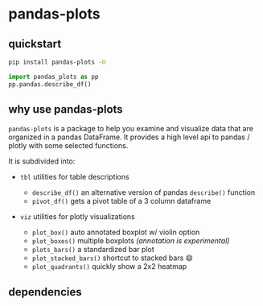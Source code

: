 # pandas-plots

## quickstart

```bash
pip install pandas-plots -U
```

```python
import pandas_plots as pp
pp.pandas.describe_df()
```

## why use pandas-plots

`pandas-plots` is a package to help you examine and visualize data that are organized in a pandas DataFrame. It provides a high level api to pandas / plotly with some selected functions.

It is subdivided into:

- `tbl` utilities for table descriptions
  - `describe_df()` an alternative version of pandas `describe()` function
  - `pivot_df()` gets a pivot table of a 3 column dataframe

- `viz` utilities for plotly visualizations
  - `plot_box()` auto annotated boxplot w/ violin option
  - `plot_boxes()` multiple boxplots _(annotation is experimental)_
  - `plots_bars()` a standardized bar plot
  - `plot_stacked_bars()` shortcut to stacked bars 😄
  - `plot_quadrants()` quickly show a 2x2 heatmap

## dependencies
